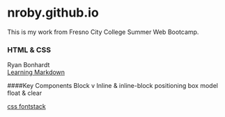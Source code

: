 # nroby.github.io 
This is my work from Fresno City College Summer Web Bootcamp.
### HTML & CSS
Ryan Bonhardt<br/>
[Learning Markdown](http://markdowntutorial.com/)

####Key Components
Block v Inline & inline-block
positioning
box model
float & clear

[css fontstack](http://www.cssfontstack.com/)



